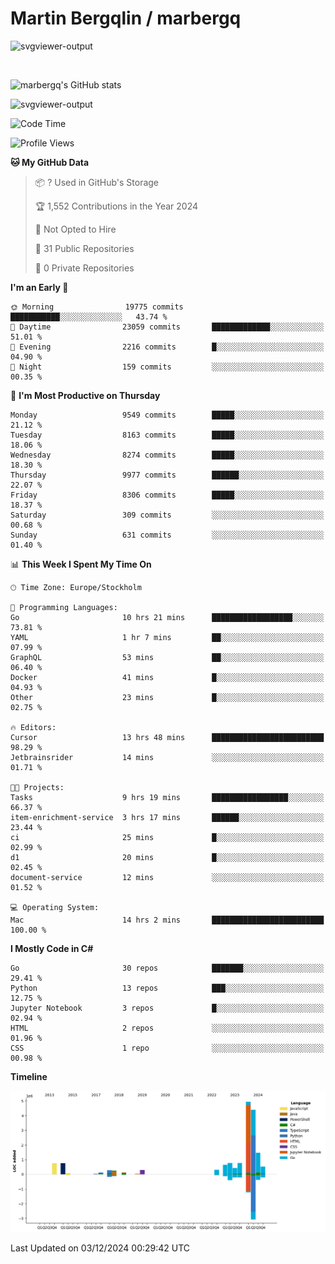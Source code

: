 # Martin Bergqlin / marbergq

![svgviewer-output](https://user-images.githubusercontent.com/2405410/206014777-22d41ecb-c24f-421d-b7d9-bba2cb5bb0de.svg)

<br>

<!--- [![Martin's Week](https://github-readme-stats.vercel.app/api/wakatime?username=marbergq&theme=dark)](https://github.com/anuraghazra/github-readme-stats) -->

![marbergq's GitHub stats](https://github-readme-stats.vercel.app/api?username=marbergq&count_private=true&show_icons=true)

![svgviewer-output](https://wakatime.com/badge/user/3f0a2069-6683-4e19-9a4a-7d21ea815067.svg)

<!--START_SECTION:waka-->
![Code Time](http://img.shields.io/badge/Code%20Time-4%2C628%20hrs%2022%20mins-blue)

![Profile Views](http://img.shields.io/badge/Profile%20Views-0-blue)

**🐱 My GitHub Data** 

> 📦 ? Used in GitHub's Storage 
 > 
> 🏆 1,552 Contributions in the Year 2024
 > 
> 🚫 Not Opted to Hire
 > 
> 📜 31 Public Repositories 
 > 
> 🔑 0 Private Repositories 
 > 
**I'm an Early 🐤** 

```text
🌞 Morning                19775 commits       ███████████░░░░░░░░░░░░░░   43.74 % 
🌆 Daytime                23059 commits       █████████████░░░░░░░░░░░░   51.01 % 
🌃 Evening                2216 commits        █░░░░░░░░░░░░░░░░░░░░░░░░   04.90 % 
🌙 Night                  159 commits         ░░░░░░░░░░░░░░░░░░░░░░░░░   00.35 % 
```
📅 **I'm Most Productive on Thursday** 

```text
Monday                   9549 commits        █████░░░░░░░░░░░░░░░░░░░░   21.12 % 
Tuesday                  8163 commits        █████░░░░░░░░░░░░░░░░░░░░   18.06 % 
Wednesday                8274 commits        █████░░░░░░░░░░░░░░░░░░░░   18.30 % 
Thursday                 9977 commits        ██████░░░░░░░░░░░░░░░░░░░   22.07 % 
Friday                   8306 commits        █████░░░░░░░░░░░░░░░░░░░░   18.37 % 
Saturday                 309 commits         ░░░░░░░░░░░░░░░░░░░░░░░░░   00.68 % 
Sunday                   631 commits         ░░░░░░░░░░░░░░░░░░░░░░░░░   01.40 % 
```


📊 **This Week I Spent My Time On** 

```text
🕑︎ Time Zone: Europe/Stockholm

💬 Programming Languages: 
Go                       10 hrs 21 mins      ██████████████████░░░░░░░   73.81 % 
YAML                     1 hr 7 mins         ██░░░░░░░░░░░░░░░░░░░░░░░   07.99 % 
GraphQL                  53 mins             ██░░░░░░░░░░░░░░░░░░░░░░░   06.40 % 
Docker                   41 mins             █░░░░░░░░░░░░░░░░░░░░░░░░   04.93 % 
Other                    23 mins             █░░░░░░░░░░░░░░░░░░░░░░░░   02.75 % 

🔥 Editors: 
Cursor                   13 hrs 48 mins      █████████████████████████   98.29 % 
Jetbrainsrider           14 mins             ░░░░░░░░░░░░░░░░░░░░░░░░░   01.71 % 

🐱‍💻 Projects: 
Tasks                    9 hrs 19 mins       █████████████████░░░░░░░░   66.37 % 
item-enrichment-service  3 hrs 17 mins       ██████░░░░░░░░░░░░░░░░░░░   23.44 % 
ci                       25 mins             █░░░░░░░░░░░░░░░░░░░░░░░░   02.99 % 
d1                       20 mins             █░░░░░░░░░░░░░░░░░░░░░░░░   02.45 % 
document-service         12 mins             ░░░░░░░░░░░░░░░░░░░░░░░░░   01.52 % 

💻 Operating System: 
Mac                      14 hrs 2 mins       █████████████████████████   100.00 % 
```

**I Mostly Code in C#** 

```text
Go                       30 repos            ███████░░░░░░░░░░░░░░░░░░   29.41 % 
Python                   13 repos            ███░░░░░░░░░░░░░░░░░░░░░░   12.75 % 
Jupyter Notebook         3 repos             █░░░░░░░░░░░░░░░░░░░░░░░░   02.94 % 
HTML                     2 repos             ░░░░░░░░░░░░░░░░░░░░░░░░░   01.96 % 
CSS                      1 repo              ░░░░░░░░░░░░░░░░░░░░░░░░░   00.98 % 
```



**Timeline**

![Lines of Code chart](https://raw.githubusercontent.com/marbergq/marbergq/main/assets/bar_graph.png)


 Last Updated on 03/12/2024 00:29:42 UTC
<!--END_SECTION:waka-->
